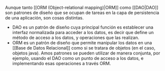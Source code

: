 Aunque tanto [[ORM (Object-relational mapping)|ORM]] como [[DAO|DAO]] son patrones de diseño que se ocupan de tareas en la capa de persistencia de una aplicación, son cosas distintas.
- DAO es un patrón de diseño cuya principal función es establecer una interfaz normalizada para acceder a los datos, es decir que define un método de acceso a los datos, y operaciones que las realizan.
- ORM es un patrón de diseño que permite manipular los datos en una [[Base de Datos Relacional]] como si se tratara de objetos (en el caso, objetos java).
Amos patrones se pueden utilizar de manera conjunta, por ejemplo, usando el DAO como un punto de acceso a los datos, e implementando esas operaciones a través ORM.